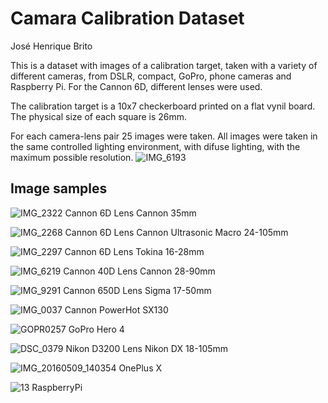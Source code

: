# Camara Calibration Dataset

José Henrique Brito

This is a dataset with images of a calibration target, taken with a variety of different cameras, from DSLR, compact, GoPro, phone cameras and Raspberry Pi.
For the Cannon 6D, different lenses were used.

The calibration target is a 10x7 checkerboard printed on a flat vynil board. The physical size of each square is 26mm.

For each camera-lens pair 25 images were taken.
All images were taken in the same controlled lighting environment, with difuse lighting, with the maximum possible resolution.
![IMG_6193](https://user-images.githubusercontent.com/19577316/119136736-f1f0f480-ba37-11eb-959d-2d1127b00d1f.JPG)

## Image samples

![IMG_2322](https://user-images.githubusercontent.com/19577316/119135388-3d0a0800-ba36-11eb-9d84-20b3acd5eb22.JPG)
Cannon 6D Lens Cannon 35mm

![IMG_2268](https://user-images.githubusercontent.com/19577316/119135623-93774680-ba36-11eb-8148-b42bb833f514.JPG)
Cannon 6D Lens Cannon Ultrasonic Macro 24-105mm

![IMG_2297](https://user-images.githubusercontent.com/19577316/119135681-a427bc80-ba36-11eb-9da2-e2c9fc84cd3c.JPG)
Cannon 6D Lens Tokina 16-28mm

![IMG_6219](https://user-images.githubusercontent.com/19577316/119135767-c15c8b00-ba36-11eb-8888-fd49c6f6bcfd.JPG)
Cannon 40D Lens Cannon 28-90mm

![IMG_9291](https://user-images.githubusercontent.com/19577316/119136253-58c1de00-ba37-11eb-837d-405554042910.JPG)
Cannon 650D Lens Sigma 17-50mm

![IMG_0037](https://user-images.githubusercontent.com/19577316/119136305-670ffa00-ba37-11eb-8437-028627251b3d.JPG)
Cannon PowerHot SX130

![GOPR0257](https://user-images.githubusercontent.com/19577316/119136325-6d9e7180-ba37-11eb-99c9-9e9fda65d7c4.JPG)
GoPro Hero 4

![DSC_0379](https://user-images.githubusercontent.com/19577316/119136353-75f6ac80-ba37-11eb-80bf-8b5ed6d028ae.JPG)
Nikon D3200 Lens Nikon DX 18-105mm

![IMG_20160509_140354](https://user-images.githubusercontent.com/19577316/119136371-7d1dba80-ba37-11eb-93b8-742185a7594d.jpg)
OnePlus X

![13](https://user-images.githubusercontent.com/19577316/119136402-8575f580-ba37-11eb-8980-eaa7270b6ef3.jpg)
RaspberryPi
